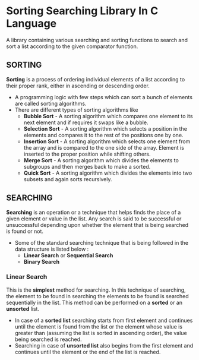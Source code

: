 # Sorting Searching Library In C Language

A library containing various searching and sorting functions to search and sort a list according to the given comparator function.

## SORTING
**Sorting** is a process of ordering individual elements of a list according to their proper rank, either in ascending or descending order.<br>
* A programming logic with few steps which can sort a bunch of elements are called sorting algorithms.<br>
* There are different types of sorting algorithms like<br>
   * **Bubble Sort** - A sorting algorithm which compares one element to its next element and if requires it swaps like a bubble.<br>
   * **Selection Sort** - A sorting algorithm which selects a position in the elements and compares it to the rest of the positions one by one.<br>
   * **Insertion Sort** - A sorting algorithm which selects one element from the array and is compared to the one side of the array. Element is inserted to the proper position while shifting others.<br>
   * **Merge Sort** - A sorting algorithm which divides the elements to subgroups and then merges back to make a sorted.<br>
   * **Quick Sort** - A sorting algorithm which divides the elements into two subsets and again sorts recursively.<br>

## SEARCHING
**Searching** is an operation or a technique that helps finds the place of a given element or value in the list. Any search is said to be successful or unsuccessful depending upon whether the element that is being searched is found or not.
* Some of the standard searching technique that is being followed in the data structure is listed below :
   * **Linear Search** or **Sequential Search**
   * **Binary Search**

### Linear Search
This is the **simplest** method for searching. In this technique of searching, the element to be found in searching the elements to be found is searched sequentially in the list. This method can be performed on a **sorted** or an **unsorted** list.<br> 
* In case of a **sorted list** searching starts from first element and continues until the element is found from the list or the element whose value is greater than (assuming the list is sorted in ascending order), the value being searched is reached.
* Searching in case of **unsorted list** also begins from the first element and continues until the element or the end of the list is reached.
